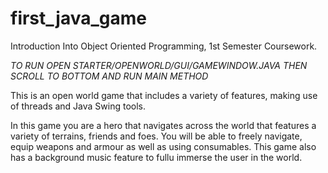 # first_java_game
Introduction Into Object Oriented Programming, 1st Semester Coursework.

*TO RUN OPEN STARTER/OPENWORLD/GUI/GAMEWINDOW.JAVA THEN SCROLL TO BOTTOM AND RUN MAIN METHOD*

This is an open world game that includes a variety of features, making use of threads and Java Swing tools.

In this game you are a hero that navigates across the world that features a variety of terrains, friends and foes. You will be able to freely navigate, equip weapons and armour as well as using consumables. This game also has a background music feature to fullu immerse the user in the world.
